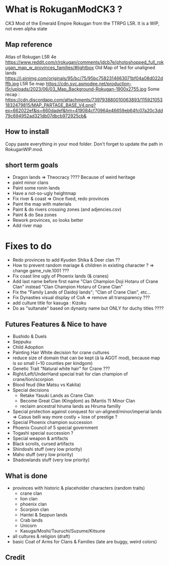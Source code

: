 # What is RokuganModCK3 ?
CK3 Mod of the Emerald Empire Rokugan from the TTRPG L5R.
It is a WIP, not even alpha state

## Map reference 
Atlas of Rokugan L5R 4e
https://www.reddit.com/r/rokugan/comments/jdcb7e/photoshopped_full_rokugan_map_w_provinces_families/#lightbox
Old Map of 1ed for unaligned lands
https://i.pinimg.com/originals/95/bc/75/95bc7582314663071bf04a08d022dffb.jpg
L5R 5e map 
https://cdn.svc.asmodee.net/production-l5r/uploads/2023/06/03_Map_Background-Rokugan-1900x2755.jpg
Some recap :
https://cdn.discordapp.com/attachments/739793880010063893/1159210531832479815/MAP_PARTAGE_BASE_V4.png?ex=662022ef&is=660dadef&hm=419084cf70964e46659eb64fc07a20c3dd79c694952ad321db07dbcb972925cb&



## How to install
Copy paste everything in your mod folder. Don't forget to update the path in RokuganWIP.mod.

## short term goals
- Dragon lands => Theocracy ???? Because of weird heritage
- paint minor clans
- Paint some ronin lands 
- Have a not-so-ugly heightmap
- Fix river & coast => Once fixed, redo provinces
- Paint the map with materials
- Paint & do rivers crossing zones (and adjencies.csv)
- Paint & do Sea zones 
- Rework provinces, so looks better
- Add river map

# Fixes to do
- Redo provinces to add Kyuden Shika & Deer clan ??
- How to prevent random mariage & children in existing character ? => change game_rule.1001 ???
- Fix coast line ugly of Phoenix lands (& cranes)
- Add last name before first name "Clan Champion Doji Hotaru of Crane Clan" instead "Clan Champion Hotaru of Crane Clan"
- Fix the "Family Lands of Daidoji lands"; "Clan of Crane Clan", etc...
- Fix Dynasties visual display of CoA => remove all transparency ???
- add culture title for kasuga : Kizoku
- Do as "sultanate" based on dynasty name but ONLY for duchy titles ????

## Futures Features & Nice to have
- Bushido & Duels
- Seppuku
- Child Adoption
- Painting Hair White decision for crane cultures
- reduce size of domain that can be kept (à la AGOT mod), because map is so small (~10 counties per kindgom)
- Genetic Trait "Natural white hair" for Crane ???
- Right/Left/UnderHand special trait for clan champion of crane/lion/scorpion
- Blood feud (like Matsu vs Kakita)
- Special decisions
	- Retake Yasuki Lands as Crane Clan
 	- Become Great Clan (Kingdom) as (Mantis ?) Minor Clan 
	- reclaim ancestral hiruma lands as Hiruma familly
- Special protection against conquest for un-aligned/minor/imperial lands => Casus belli way more costly + lose of prestige ?
- Special Phoenix champion succession
- Phoenix Council of 5 special government
- Togashi special succession ?
- Special weapon & artifacts
- Black scrolls, cursed artifacts
- Shindoshi stuff (very low priority)
- Maho stuff (very low priority)
- Shadowlands stuff (very low priority)

## What is done
- provinces with historic & placeholder characters (random traits)
	- crane clan
	- lion clan
	- phoenix clan
	- Scorpion clan
	- Hantei & Seppun lands
	- Crab lands
	- Unicorn
	- Kasuga/Moshi/Tsuruchi/Suzume/Kitsune
- all cultures & religion (draft)
- basic Coat of Arms for Clans & Families (late are buggy, weird colors)

## Credit

